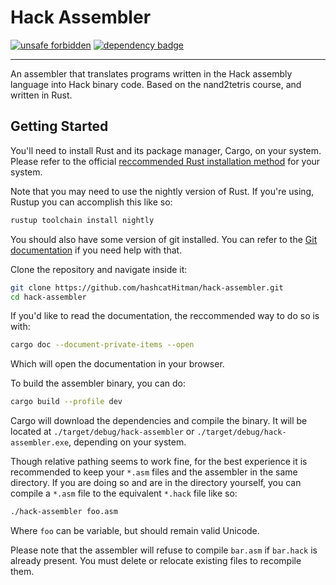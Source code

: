 # Hack Assembler

[![unsafe forbidden]][safety dance] [![dependency badge]][deps.rs]

---

An assembler that translates programs written in the Hack assembly language into
Hack binary code. Based on the nand2tetris course, and written in Rust.

## Getting Started

You'll need to install Rust and its package manager, Cargo, on your system.
Please refer to the official [reccommended Rust installation method] for your
system.

Note that you may need to use the nightly version of Rust. If you're using,
Rustup you can accomplish this like so:

```bash
rustup toolchain install nightly
```

You should also have some version of git installed. You can refer to the
[Git documentation] if you need help with that.

Clone the repository and navigate inside it:

```bash
git clone https://github.com/hashcatHitman/hack-assembler.git
cd hack-assembler
```

If you'd like to read the documentation, the reccommended way to do so is with:

```bash
cargo doc --document-private-items --open
```

Which will open the documentation in your browser.

To build the assembler binary, you can do:

```bash
cargo build --profile dev
```

Cargo will download the dependencies and compile the binary. It will be located
at `./target/debug/hack-assembler` or `./target/debug/hack-assembler.exe`,
depending on your system.

Though relative pathing seems to work fine, for the best experience it is
recommended to keep your `*.asm` files and the assembler in the same directory.
If you are doing so and are in the directory yourself, you can compile a `*.asm`
file to the equivalent `*.hack` file like so:

```bash
./hack-assembler foo.asm
```

Where `foo` can be variable, but should remain valid Unicode.

Please note that the assembler will refuse to compile `bar.asm` if `bar.hack` is
already present. You must delete or relocate existing files to recompile them.

[unsafe forbidden]: https://img.shields.io/badge/unsafe-forbidden-success.svg
[safety dance]: https://github.com/rust-secure-code/safety-dance/

[dependency badge]: https://deps.rs/repo/github/hashcatHitman/hack-assembler/status.svg
[deps.rs]: https://deps.rs/repo/github/hashcatHitman/hack-assembler

[reccommended Rust installation method]: https://www.rust-lang.org/tools/install

[Git documentation]: https://git-scm.com/book/en/v2/Getting-Started-Installing-Git
